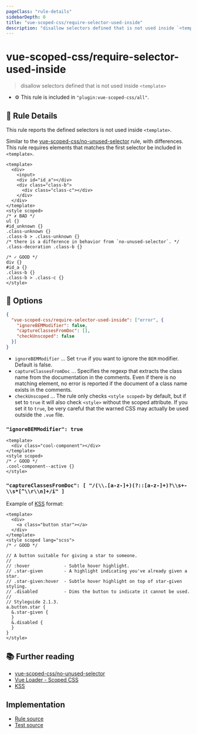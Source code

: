 ```yaml
---
pageClass: "rule-details"
sidebarDepth: 0
title: "vue-scoped-css/require-selector-used-inside"
description: "disallow selectors defined that is not used inside `<template>`"
---
```

# vue-scoped-css/require-selector-used-inside

> disallow selectors defined that is not used inside `<template>`

- :gear: This rule is included in `"plugin:vue-scoped-css/all"`.

## :book: Rule Details

This rule reports the defined selectors is not used inside `<template>`.

Similar to the [vue-scoped-css/no-unused-selector](https://github.com/future-architect/eslint-plugin-vue-scoped-css/tree/master/docs/rules/no-unused-selector.md) rule, with differences.
This rule requires elements that matches the first selector be included in `<template>`.

<eslint-code-block :rules="{'vue-scoped-css/require-selector-used-inside': ['error']}">

```vue
<template>
  <div>
    <input>
    <div id="id_a"></div>
    <div class="class-b">
      <div class="class-c"></div>
    </div>
  </div>
</template>
<style scoped>
/* ✗ BAD */
ul {}
#id_unknown {}
.class-unknown {}
.class-b > .class-unknown {}
/* there is a difference in behavior from `no-unused-selector`. */
.class-decoration .class-b {}

/* ✓ GOOD */
div {}
#id_a {}
.class-b {}
.class-b > .class-c {}
</style>
```

</eslint-code-block>

## :wrench: Options

```json
{
  "vue-scoped-css/require-selector-used-inside": ["error", {
    "ignoreBEMModifier": false,
    "captureClassesFromDoc": [],
    "checkUnscoped": false
  }]
}
```

- `ignoreBEMModifier` ... Set `true` if you want to ignore the `BEM` modifier. Default is false.
- `captureClassesFromDoc` ... Specifies the regexp that extracts the class name from the documentation in the comments. Even if there is no matching element, no error is reported if the document of a class name exists in the comments.
- `checkUnscoped` ... The rule only checks `<style scoped>` by default, but if set to `true` it will also check `<style>` without the scoped attribute. If you set it to `true`, be very careful that the warned CSS may actually be used outside the `.vue` file.

### `"ignoreBEMModifier": true`

<eslint-code-block :rules="{'vue-scoped-css/require-selector-used-inside': ['error', {ignoreBEMModifier: true}]}">

```vue
<template>
  <div class="cool-component"></div>
</template>
<style scoped>
/* ✓ GOOD */
.cool-component--active {}
</style>
```

</eslint-code-block>

### `"captureClassesFromDoc": [ "/(\\.[a-z-]+)(?::[a-z-]+)?\\s+-\\s*[^\\r\\n]+/i" ]`

Example of [KSS] format:

<eslint-code-block :rules="{'vue-scoped-css/require-selector-used-inside': ['error', {captureClassesFromDoc: ['/(\\.[a-z-]+)(?::[a-z-]+)?\\s+-\\s*[^\\r\\n]+/i']}]}">

```vue
<template>
  <div>
    <a class="button star"></a>
  </div>
</template>
<style scoped lang="scss">
/* ✓ GOOD */

// A button suitable for giving a star to someone.
//
// :hover             - Subtle hover highlight.
// .star-given        - A highlight indicating you've already given a star.
// .star-given:hover  - Subtle hover highlight on top of star-given styling.
// .disabled          - Dims the button to indicate it cannot be used.
//
// Styleguide 2.1.3.
a.button.star {
  &.star-given {
  }
  &.disabled {
  }
}
</style>
```

</eslint-code-block>

## :books: Further reading

- [vue-scoped-css/no-unused-selector]
- [Vue Loader - Scoped CSS]
- [KSS]

[Vue Loader - Scoped CSS]: https://vue-loader.vuejs.org/guide/scoped-css.html
[vue-scoped-css/no-unused-selector]: ./no-unused-selector.md
[KSS]: http://warpspire.com/kss/

## Implementation

- [Rule source](https://github.com/future-architect/eslint-plugin-vue-scoped-css/blob/master/lib/rules/require-selector-used-inside.ts)
- [Test source](https://github.com/future-architect/eslint-plugin-vue-scoped-css/blob/master/tests/lib/rules/require-selector-used-inside.ts)

